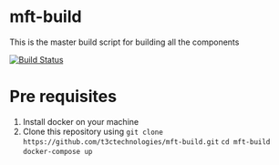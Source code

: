 # mft-build
This is the master build script for building all the components


[![Build Status](https://travis-ci.org/t3ctechnologies/mft-build.svg?branch=master)](https://travis-ci.org/t3ctechnologies/mft-build)


# Pre requisites
1. Install docker on your machine
2. Clone this repository using
	`git clone https://github.com/t3ctechnologies/mft-build.git`
   `cd mft-build`
   `docker-compose up`
